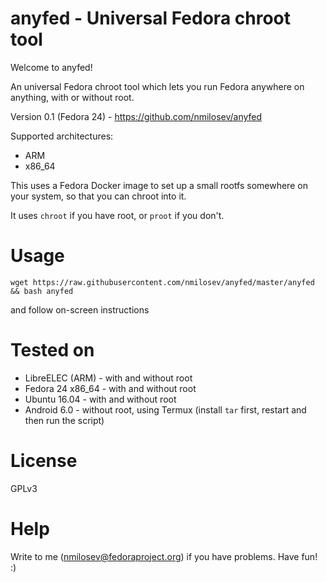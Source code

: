 # anyfed - Universal Fedora chroot tool

Welcome to anyfed!

An universal Fedora chroot tool which lets you run Fedora anywhere on anything, with or without root.

Version 0.1 (Fedora 24) - https://github.com/nmilosev/anyfed

Supported architectures:
- ARM
- x86_64

This uses a Fedora Docker image to set up a small rootfs somewhere on your system, so that you can chroot into it.

It uses ```chroot``` if you have root, or ```proot``` if you don't.

# Usage

```
wget https://raw.githubusercontent.com/nmilosev/anyfed/master/anyfed && bash anyfed
```

and follow on-screen instructions

# Tested on

- LibreELEC (ARM) - with and without root
- Fedora 24 x86_64 - with and without root
- Ubuntu 16.04 - with and without root
- Android 6.0 - without root, using Termux (install ```tar``` first, restart and then run the script)

# License

GPLv3

# Help

Write to me (nmilosev@fedoraproject.org) if you have problems. Have fun! :)